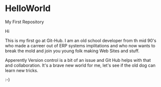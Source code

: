 # HelloWorld
My First Repository

Hi

This is my first go at Git-Hub. I am an old school developer from th mid 90's who made a carreer out of ERP systems implitations and who now wants to break the mold and join you young folk making Web Sites and stuff.

Apperently Version control is a bit of an issue and Git Hub helps with that and collaboration. It's a brave new world for me, let's see if the old dog can learn new tricks.

:-)
